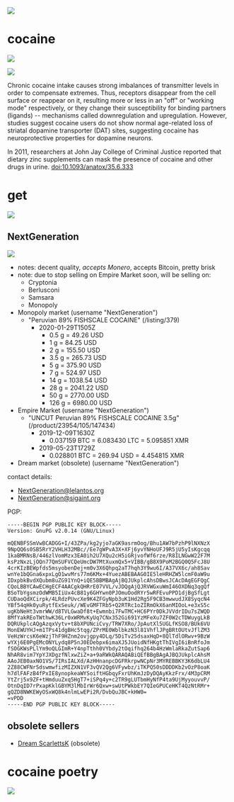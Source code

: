 [![](media/project_dark_home.png)](documentation.md)

# cocaine

![](media/warning_danger_of_addiction.gif)

![](media/drugs02-www-scarfolk-blogspot-com.png)

Chronic cocaine intake causes strong imbalances of transmitter levels in order to compensate extremes. Thus, receptors disappear from the cell surface or reappear on it, resulting more or less in an "off" or "working mode" respectively, or they change their susceptibility for binding partners (ligands) -- mechanisms called downregulation and upregulation. However, studies suggest cocaine users do not show normal age-related loss of striatal dopamine transporter (DAT) sites, suggesting cocaine has neuroprotective properties for dopamine neurons.

In 2011, researchers at John Jay College of Criminal Justice reported that dietary zinc supplements can mask the presence of cocaine and other drugs in urine. [doi:10.1093/anatox/35.6.333](https://doi.org/10.1093/anatox/35.6.333)

# get

![](media/Wolf_of_Wall_Street_DlmLuDnWsAE54kJ.png)

## NextGeneration

![](media/1553686109hEblHXvJf56zY158nr2q.png)

- notes: decent quality, *accepts Monero*, accepts Bitcoin, pretty brisk
- note: due to stop selling on Empire Market soon, will be selling on:
    - Cryptonia
    - Berlusconi
    - Samsara
    - Monopoly
- Monopoly market (username "NextGeneration")
    - "Peruvian 89% FISHSCALE COCAINE" (/listing/379)
        - 2020-01-29T1505Z
            - 0.5 g = 49.26 USD
            - 1 g = 84.25 USD
            - 2 g = 155.50 USD
            - 3.5 g = 265.73 USD
            - 5 g = 375.90 USD
            - 7 g  = 524.97 USD
            - 14 g = 1038.54 USD
            - 28 g = 2041.22 USD
            - 50 g = 2770.00 USD
            - 126 g = 6980.00 USD
- Empire Market (username "NextGeneration")
    - "UNCUT Peruvian 89% FISHSCALE COCAINE 3.5g" (/product/23954/105/147434)
        - 2019-12-09T1630Z
            - 0.037159 BTC = 6.083430 LTC = 5.095851 XMR
        - 2019-05-23T1729Z
            - 0.028801 BTC = 269.94 USD = 4.454815 XMR
- Dream market (obsolete) (username "NextGeneration")

contact details:

- <NextGeneration@lelantos.org>
- <NextGeneration@sigaint.org>

PGP:

```
-----BEGIN PGP PUBLIC KEY BLOCK-----
Version: GnuPG v2.0.14 (GNU/Linux)

mQENBFSSmVwBCADGG+I/43ZPa/kg2yjo7aGK9asrmOog/Bhu1AW7bPzhP9lNXNzX
9NpQQ6s0SB5RrY2VHLH32MBc//Ee7gWPvA3X+XFj6yvYNHoUFJ9R5jU5yIsKgcqq
1kaBMRNsB/446zlVomMzx3EA0ih2U7XQu2cH5iGRjvofWf6rze/R8ILNGwW22F7M
ksPzNxzLjOQn77QmSUFVCQeUmcDW7MtXuxmQx5+VIBB/gB8X9PoM2BGQ0Q5FcJ8U
4crKIzBEWpfds5msyobenDej+m0v3X6Qhpq2aT7hqh3Y9wu6I/A37VX6c/ah8Sav
wnYe1bQGna6xpxLgO1wvMrs77m6KMx+4YuezABEBAAG0IE5leHRHZW5lcmF0aW9u
IDxpbkBvdXQubm8uZG91YnQ+iQE5BBMBAgAjBQJUkplcAhsDBwsJCAcDAgEGFQgC
CQoLBBYCAwECHgECF4AACgkQHRrE07VVL/vJDQgAjQJRVWGxuWmI46OXDNq3qgQf
BSoTbYgsmzOdWMB5IiUx4cB81y6GHYwn0PJOmuOodRYr5wRFEvuPPD1djBgSfLgt
CUDaoQdXCirpk/4LRdzPUvcXe9K4ZFGyNpb3uK1Hd2Rg5F9CB3mwwudJX8SyqcN4
YBf54qHk0yuRytfExSeuk//WEvGMFTRb5+Q2RTRc1oZIRmOkX6anMIOoL+e3xS5c
ugKbNeHt3vmrWW/d8TVLGwaDf8t+Ewmnbi7FwTMC+HC6PYr0DkJVVdrIDu7sZWQD
8MfYakREoTWthwK36Lr0xWRMvKyUq7CNx352Gi691YzMFeXu7ZF0W2cTDWuygLkB
DQRUkplcAQgAzqxVytv+t8bXPUNciCvy/TRW7XRo/JpAutXl5UGLfKSO8/BUk6VU
MonEWUYHJ+m1TPs41dgBHc5tqg/ZPrME0WblbkzN3l81VhflJPgBRtOUtvJflZM3
VeHzWrcsK6eWzjThF9HZnm2ovjgpy4DLq/5DiTv25dsaxHqD+8QlTdlORwv+9BzW
wYXj6E0PgEMcONYLydq8P5nJ0EDebpx6imaXJ5JUoidNfHKgtThIVgI6iBnRfoJm
fSOGKWsPLlYm9oQLGImR+Y4npTthh0VYbdy2tOqifhq264b4HzWmlaRkaZutSap6
NhAR8vim7YpYJXDgzfNlxwZiZ+a+9aRWkQARAQABiQEfBBgBAgAJBQJUkplcAhsM
AAoJEB0axNO1VS/7IRsIALXd/AzHHnanpcDGFRkrpwNCpNr3MYREBBKY3K6dbLU4
2Z88CWFNrSdswmwfizMIZXN1VF3vQV2Qg6VFywbz/iTKPQ50sDDDDKb2vOzP8oaK
h7dlFAFzB4fPxIE8ynopkeaWYSoiftHGbqyFxrUhKmJzDyDQAyKkzFrx/4M3pCRM
YtZrj5x9ZF+tHmduuZxq5HgT7+iSPq4y+c2TR9gLUTbmHyNfP4ta9UjMyyouvvP/
OtnDqID7rPxapKklGBYM3lMbIrWr6Qxw+swUtPWkbEY7QIeGPUCeHKT4QzNtRMr+
gQZD8NWKEWyOSxWQ8k4nlmLwEPi2R/DvbQuJBC+kHW0=
=vPDD
-----END PGP PUBLIC KEY BLOCK----- 
```

## obsolete sellers

- [Dream ScarlettsK](http://t3e6ly3uoif4zcw2.onion/contactMember?member=ScarlettsK) (obsolete)

# cocaine poetry

![](media/9sgphtdbn5k11.jpg)
